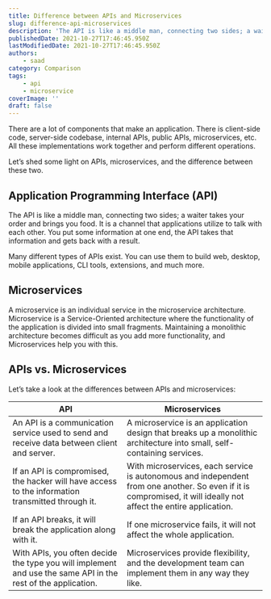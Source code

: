 ```yaml
---
title: Difference between APIs and Microservices
slug: difference-api-microservices
description: 'The API is like a middle man, connecting two sides; a waiter takes your order and brings you food. A microservice is an individual service in the microservice architecture.'
publishedDate: 2021-10-27T17:46:45.950Z
lastModifiedDate: 2021-10-27T17:46:45.950Z
authors:
    - saad
category: Comparison
tags:
    - api
    - microservice
coverImage: ''
draft: false
---
```


<Lead>
There are a lot of components that make an application. There is client-side code, server-side codebase, internal APIs, public APIs, microservices, etc. All these implementations work together and perform different operations.
</Lead>

Let’s shed some light on APIs, microservices, and the difference between these two.

## Application Programming Interface (API)

The API is like a middle man, connecting two sides; a waiter takes your order and brings you food. It is a channel that applications utilize to talk with each other. You put some information at one end, the API takes that information and gets back with a result.

Many different types of APIs exist. You can use them to build web, desktop, mobile applications, CLI tools, extensions, and much more.

## Microservices

A microservice is an individual service in the microservice architecture. Microservice is a Service-Oriented architecture where the functionality of the application is divided into small fragments. Maintaining a monolithic architecture becomes difficult as you add more functionality, and Microservices help you with this.

## APIs vs. Microservices

Let’s take a look at the differences between APIs and microservices:

| API                                                                                                          | Microservices                                                                                                                                                     |
|--------------------------------------------------------------------------------------------------------------|-------------------------------------------------------------------------------------------------------------------------------------------------------------------|
| An API is a communication service used to send and receive data between client and server.                   | A microservice is an application design that breaks up a monolithic architecture into small, self-containing services.                                            |
| If an API is compromised, the hacker will have access to the information transmitted through it.             | With microservices, each service is autonomous and independent from one another. So even if it is compromised, it will ideally not affect the entire application. |
| If an API breaks, it will break the application along with it.                                               | If one microservice fails, it will not affect the whole application.                                                                                              |
| With APIs, you often decide the type you will implement and use the same API in the rest of the application. | Microservices provide flexibility, and the development team can implement them in any way they like.                                                              |
